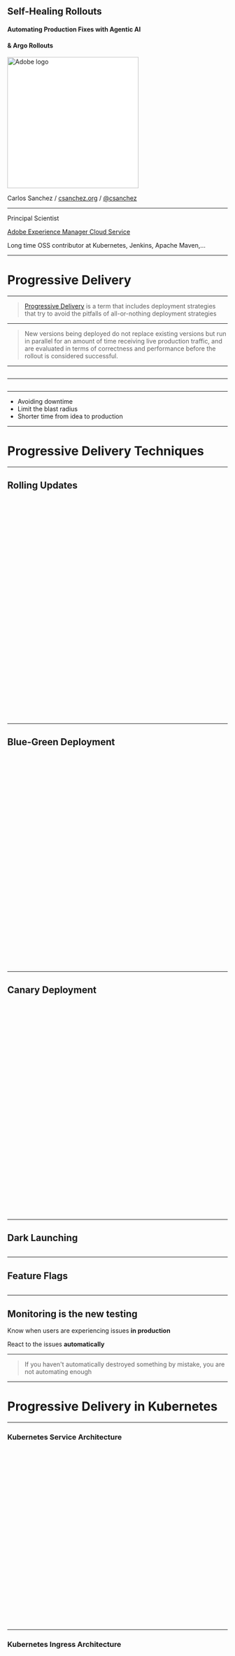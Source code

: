 <style>
.container{
    display: flex;
}
.col{
    flex: 1;
}
</style>

## Self-Healing Rollouts

#### Automating Production Fixes with Agentic AI
#### & Argo Rollouts

<a href="http://adobe.com"><img width="300" data-src="../assets/Adobe_Wordmark_RGB_Red_2024.svg" alt="Adobe logo" style="background:white"></a>

Carlos Sanchez /
[csanchez.org](http://csanchez.org)
/
[@csanchez](https://bsky.app/profile/csanchez.bsky.social)
<!-- /
[@csanchez@fosstodon.org](https://fosstodon.org/@csanchez) -->

<!-- <small>[Watch online at presentations.csanchez.org](https://presentations.csanchez.org/)</small> -->

----

Principal Scientist

[Adobe Experience Manager Cloud Service](https://www.adobe.com/marketing/experience-manager/cloud-service.html)

Long time OSS contributor at Kubernetes, Jenkins, Apache Maven,…

<!-- <img width="300" data-src="../assets/gde.png" alt="GDE logo"> -->

---




# Progressive Delivery

----

> [Progressive Delivery](https://redmonk.com/jgovernor/2018/08/06/towards-progressive-delivery/) is a term that includes deployment strategies that try to avoid the pitfalls of all-or-nothing deployment strategies

----

> New versions being deployed do not replace existing versions but run in parallel for an amount of time receiving live production traffic, and are evaluated in terms of correctness and performance before the rollout is considered successful.

----

<img data-src="crowdstrike.png">

----

<img data-src="crowdstrike_remediation.png">

----

<!-- Continuous Delivery is hard

Progressive Delivery makes Continuous Delivery easier to adopt

reduces the risk associated with Continuous Delivery -->



* Avoiding downtime
* Limit the blast radius
* Shorter time from idea to production

---




# Progressive Delivery Techniques

----

## Rolling Updates

<img data-src="../assets/module_06_rollingupdates.gif" height="500px">

----

## Blue-Green Deployment

<a href="https://medium.com/continuous-deployment/continuous-deployment-strategies-32e2f7badd2">
  <img data-src="../assets/blue_green_deployments_jp.png" height="480px">
</a>

----

## Canary Deployment

<a href="https://medium.com/continuous-deployment/continuous-deployment-strategies-32e2f7badd2">
  <img data-src="../assets/canary_deployments_jp.png" height="480px">
</a>

----

## Dark Launching

<a href="https://martinfowler.com/bliki/DarkLaunching.html">
  <img data-src="../assets/dark-launching_jp.png">
</a>

----

## Feature Flags

<a href="https://martinfowler.com/articles/feature-toggles.html">
  <img data-src="../assets/feature-toggles_jp.png">
</a>


----

## Monitoring is the new testing

Know when users are experiencing issues **in production**

React to the issues **automatically**

----

> If you haven't automatically destroyed something by mistake, you are not automating enough


---




# Progressive Delivery in Kubernetes

----

### Kubernetes Service Architecture

<img height="400px" data-src="../assets/k8s-loadbalancer.png">

----

### Kubernetes Ingress Architecture

<img height="400px" data-src="../assets/k8s-ingress.png">


----

### Kubernetes Ingress

Ingress controllers:

* AWS
* GCE
* nginx
* Ambassador
* Istio Ingress
* Traefik
* HAProxy
* ...

---

## Argo Rollouts

<img height="500px" data-src="../assets/argo-icon-color-square.png">

----

## Argo Rollouts

> provides advanced deployment capabilities such as blue-green, canary, canary analysis, experimentation, and progressive delivery features to Kubernetes.

----

## Argo Rollouts

<img data-src="../assets/argo-rollout-architecture.png">

----

<!-- <img height="600px" data-src="../assets/argo-rollout-ui.png"> -->

<img height="400px" data-src="feedback-loop-diagram1.png">

----

<img height="600px" data-src="conspiracy theory.png">

----

<img height="400px" data-src="feedback-loop-diagram2.png">

----

<img height="600px" data-src="ai_pet_family.png">

---



Rolling out changes to all users at once is risky

Canary rollouts and feature flags are safer

AI Agents can automate the loop fixing the failures

----

<div class="container">

<div class="col">

<img height="200px" data-src="welcome_our_robot_overlords.webp">

</div>

<div class="col">

<img height="200px" style="vertical-align:middle" data-src="feedback-qr.png">

</div>

</div>

<div>

<small><a href="https://argoproj.github.io/rollouts/">argoproj.github.io/rollouts</a></small>
<br>
<small><a href="https://github.com/carlossg/rollouts-plugin-metric-ai">github.com/carlossg/rollouts-plugin-metric-ai</a></small>
<br>
<small><a href="https://github.com/carlossg/rollouts-demo">github.com/carlossg/rollouts-demo</a></small>


[csanchez.org](http://csanchez.org)
/
<img height="32px" style="vertical-align:middle" data-src="../assets/Bluesky_Logo.png">[csanchez](https://bsky.app/profile/csanchez.bsky.social)
/
<img height="32px" style="vertical-align:middle" data-src="../assets/GitHub-Mark-64px.png"> [carlossg](https://github.com/carlossg)
<!-- <img width="100px" data-src="../assets/blog-qr-code.png"> -->

</div>

<!-- <div class="col">
    <img width="80%" data-src="../assets/magritte.png">
</div> -->


<a href="http://adobe.com"><img width="300" data-src="../assets/Adobe_Wordmark_RGB_Red_2024.svg" alt="Adobe logo" style="background:white"></a>
